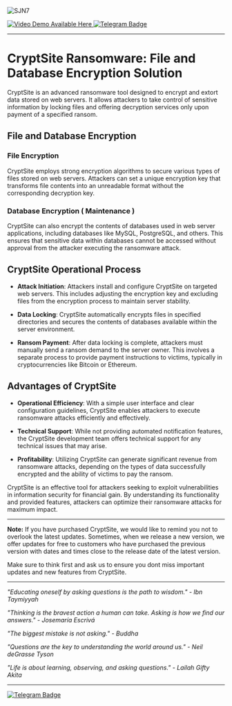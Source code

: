 ![SJN7](https://github.com/hy011121/CryptSite-v-3.0.1/assets/75035965/01117bdb-33a8-4dd0-945c-a77ccb04a5c1)

  <a href="https://vimeo.com/966201850">
    <img src="https://img.shields.io/badge/%20VIDEO%20Demo%20AVAILABLE%20HERE-blue?style=for-the-badge" alt="Video Demo Available Here" />
  </a> 
  <a href="https://t.me/Ox6218">
    <img src="https://img.shields.io/badge/BUY-NOW-blue?style=for-the-badge&logo=telegram" alt="Telegram Badge"/>
  </a>

---

# CryptSite Ransomware: File and Database Encryption Solution

CryptSite is an advanced ransomware tool designed to encrypt and extort data stored on web servers. It allows attackers to take control of sensitive information by locking files and offering decryption services only upon payment of a specified ransom.

## File and Database Encryption

### File Encryption
CryptSite employs strong encryption algorithms to secure various types of files stored on web servers. Attackers can set a unique encryption key that transforms file contents into an unreadable format without the corresponding decryption key.

### Database Encryption ( Maintenance )
CryptSite can also encrypt the contents of databases used in web server applications, including databases like MySQL, PostgreSQL, and others. This ensures that sensitive data within databases cannot be accessed without approval from the attacker executing the ransomware attack.

## CryptSite Operational Process

- **Attack Initiation**: Attackers install and configure CryptSite on targeted web servers. This includes adjusting the encryption key and excluding files from the encryption process to maintain server stability.

- **Data Locking**: CryptSite automatically encrypts files in specified directories and secures the contents of databases available within the server environment.

- **Ransom Payment**: After data locking is complete, attackers must manually send a ransom demand to the server owner. This involves a separate process to provide payment instructions to victims, typically in cryptocurrencies like Bitcoin or Ethereum.

## Advantages of CryptSite

- **Operational Efficiency**: With a simple user interface and clear configuration guidelines, CryptSite enables attackers to execute ransomware attacks efficiently and effectively.

- **Technical Support**: While not providing automated notification features, the CryptSite development team offers technical support for any technical issues that may arise.

- **Profitability**: Utilizing CryptSite can generate significant revenue from ransomware attacks, depending on the types of data successfully encrypted and the ability of victims to pay the ransom.

CryptSite is an effective tool for attackers seeking to exploit vulnerabilities in information security for financial gain. By understanding its functionality and provided features, attackers can optimize their ransomware attacks for maximum impact.

---

**Note:** If you have purchased CryptSite, we would like to remind you not to overlook the latest updates. Sometimes, when we release a new version, we offer updates for free to customers who have purchased the previous version with dates and times close to the release date of the latest version.

Make sure to think first and ask us to ensure you dont miss important updates and new features from CryptSite.

---

*"Educating oneself by asking questions is the path to wisdom." - Ibn Taymiyyah*

*"Thinking is the bravest action a human can take. Asking is how we find our answers." - Josemaría Escrivá*

*"The biggest mistake is not asking." - Buddha*

*"Questions are the key to understanding the world around us." - Neil deGrasse Tyson*

*"Life is about learning, observing, and asking questions." - Lailah Gifty Akita*

---

  <a href="https://t.me/Ox6218">
    <img src="https://img.shields.io/badge/BUY-NOW-blue?style=for-the-badge&logo=telegram" alt="Telegram Badge"/>
  </a>
